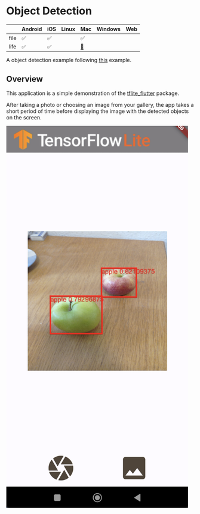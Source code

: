 # Object Detection

|      | Android | iOS | Linux | Mac | Windows | Web |
|------|---------|-----|-------|-----|---------|-----|
| file | ✅       | ✅   |       | ✅   |         |     |
| life | ✅       | ✅   |       | [🚧](https://github.com/flutter/flutter/issues/41708)   |         |     |

A object detection example following [this](https://www.tensorflow.org/lite/examples/object_detection/overview) example.

## Overview

This application is a simple demonstration of the [tflite_flutter](https://pub.dev/packages/tflite_flutter) package.

After taking a photo or choosing an image from your gallery, the app takes a short period of time before displaying the image with the detected objects on the screen.

![Example usage](screenshot.png)